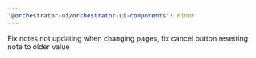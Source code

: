 ```yaml
---
'@orchestrator-ui/orchestrator-ui-components': minor
---
```


Fix notes not updating when changing pages, fix cancel button resetting note to older value

